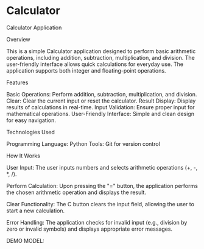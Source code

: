 # Calculator

Calculator Application

Overview

This is a simple Calculator application designed to perform basic arithmetic operations, including addition, subtraction, multiplication, and division. The user-friendly interface allows quick calculations for everyday use. The application supports both integer and floating-point operations.

Features

Basic Operations: Perform addition, subtraction, multiplication, and division.
Clear: Clear the current input or reset the calculator.
Result Display: Display results of calculations in real-time.
Input Validation: Ensure proper input for mathematical operations.
User-Friendly Interface: Simple and clean design for easy navigation.

Technologies Used

Programming Language: Python
Tools: Git for version control

How It Works

User Input:
The user inputs numbers and selects arithmetic operations (+, -, *, /).

Perform Calculation:
Upon pressing the "=" button, the application performs the chosen arithmetic operation and displays the result.

Clear Functionality:
The C button clears the input field, allowing the user to start a new calculation.

Error Handling:
The application checks for invalid input (e.g., division by zero or invalid symbols) and displays appropriate error messages.

DEMO MODEL:
